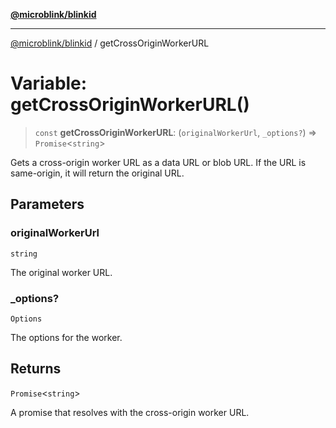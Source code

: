[**@microblink/blinkid**](../README.md)

***

[@microblink/blinkid](../README.md) / getCrossOriginWorkerURL

# Variable: getCrossOriginWorkerURL()

> `const` **getCrossOriginWorkerURL**: (`originalWorkerUrl`, `_options?`) => `Promise`\<`string`\>

Gets a cross-origin worker URL as a data URL or blob URL. If the URL is same-origin, it will return the original URL.

## Parameters

### originalWorkerUrl

`string`

The original worker URL.

### \_options?

`Options`

The options for the worker.

## Returns

`Promise`\<`string`\>

A promise that resolves with the cross-origin worker URL.
